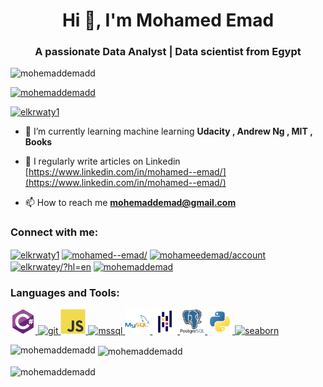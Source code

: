 <h1 align="center">Hi 👋, I'm Mohamed Emad</h1>
<h3 align="center">A passionate Data Analyst | Data scientist from Egypt</h3>

<p align="left"> <img src="https://komarev.com/ghpvc/?username=mohemaddemadd&label=Profile%20views&color=0e75b6&style=flat" alt="mohemaddemadd" /> </p>

<p align="left"> <a href="https://github.com/ryo-ma/github-profile-trophy"><img src="https://github-profile-trophy.vercel.app/?username=mohemaddemadd" alt="mohemaddemadd" /></a> </p>

<p align="left"> <a href="https://twitter.com/elkrwaty1" target="blank"><img src="https://img.shields.io/twitter/follow/elkrwaty1?logo=twitter&style=for-the-badge" alt="elkrwaty1" /></a> </p>

- 🌱 I’m currently learning machine learning **Udacity , Andrew Ng , MIT , Books**

- 📝 I regularly write articles on Linkedin [https://www.linkedin.com/in/mohamed--emad/](https://www.linkedin.com/in/mohamed--emad/)

- 📫 How to reach me **mohemaddemad@gmail.com**

<h3 align="left">Connect with me:</h3>
<p align="left">
<a href="https://twitter.com/elkrwaty1" target="blank"><img align="center" src="https://raw.githubusercontent.com/rahuldkjain/github-profile-readme-generator/master/src/images/icons/Social/twitter.svg" alt="elkrwaty1" height="30" width="40" /></a>
<a href="https://linkedin.com/in/mohamed--emad/" target="blank"><img align="center" src="https://raw.githubusercontent.com/rahuldkjain/github-profile-readme-generator/master/src/images/icons/Social/linked-in-alt.svg" alt="mohamed--emad/" height="30" width="40" /></a>
<a href="https://kaggle.com/mohameedemad/account" target="blank"><img align="center" src="https://raw.githubusercontent.com/rahuldkjain/github-profile-readme-generator/master/src/images/icons/Social/kaggle.svg" alt="mohameedemad/account" height="30" width="40" /></a>
<a href="https://instagram.com/elkrwatey/?hl=en" target="blank"><img align="center" src="https://raw.githubusercontent.com/rahuldkjain/github-profile-readme-generator/master/src/images/icons/Social/instagram.svg" alt="elkrwatey/?hl=en" height="30" width="40" /></a>
<a href="https://www.hackerrank.com/mohemaddemad" target="blank"><img align="center" src="https://raw.githubusercontent.com/rahuldkjain/github-profile-readme-generator/master/src/images/icons/Social/hackerrank.svg" alt="mohemaddemad" height="30" width="40" /></a>
</p>

<h3 align="left">Languages and Tools:</h3>
<p align="left"> <a href="https://www.w3schools.com/cs/" target="_blank" rel="noreferrer"> <img src="https://raw.githubusercontent.com/devicons/devicon/master/icons/csharp/csharp-original.svg" alt="csharp" width="40" height="40"/> </a> <a href="https://git-scm.com/" target="_blank" rel="noreferrer"> <img src="https://www.vectorlogo.zone/logos/git-scm/git-scm-icon.svg" alt="git" width="40" height="40"/> </a> <a href="https://developer.mozilla.org/en-US/docs/Web/JavaScript" target="_blank" rel="noreferrer"> <img src="https://raw.githubusercontent.com/devicons/devicon/master/icons/javascript/javascript-original.svg" alt="javascript" width="40" height="40"/> </a> <a href="https://www.microsoft.com/en-us/sql-server" target="_blank" rel="noreferrer"> <img src="https://www.svgrepo.com/show/303229/microsoft-sql-server-logo.svg" alt="mssql" width="40" height="40"/> </a> <a href="https://www.mysql.com/" target="_blank" rel="noreferrer"> <img src="https://raw.githubusercontent.com/devicons/devicon/master/icons/mysql/mysql-original-wordmark.svg" alt="mysql" width="40" height="40"/> </a> <a href="https://pandas.pydata.org/" target="_blank" rel="noreferrer"> <img src="https://raw.githubusercontent.com/devicons/devicon/2ae2a900d2f041da66e950e4d48052658d850630/icons/pandas/pandas-original.svg" alt="pandas" width="40" height="40"/> </a> <a href="https://www.postgresql.org" target="_blank" rel="noreferrer"> <img src="https://raw.githubusercontent.com/devicons/devicon/master/icons/postgresql/postgresql-original-wordmark.svg" alt="postgresql" width="40" height="40"/> </a> <a href="https://www.python.org" target="_blank" rel="noreferrer"> <img src="https://raw.githubusercontent.com/devicons/devicon/master/icons/python/python-original.svg" alt="python" width="40" height="40"/> </a> <a href="https://seaborn.pydata.org/" target="_blank" rel="noreferrer"> <img src="https://seaborn.pydata.org/_images/logo-mark-lightbg.svg" alt="seaborn" width="40" height="40"/> </a> </p>

<p><img align="left" src="https://github-readme-stats.vercel.app/api/top-langs?username=mohemaddemadd&show_icons=true&locale=en&layout=compact" alt="mohemaddemadd" /></p>

<p>&nbsp;<img align="center" src="https://github-readme-stats.vercel.app/api?username=mohemaddemadd&show_icons=true&locale=en" alt="mohemaddemadd" /></p>

<p><img align="center" src="https://github-readme-streak-stats.herokuapp.com/?user=mohemaddemadd&" alt="mohemaddemadd" /></p>
